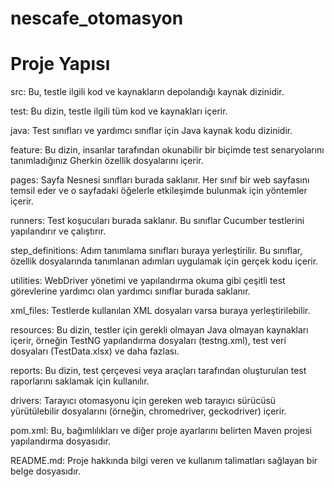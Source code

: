 # nescafe_otomasyon

# Proje Yapısı

src: Bu, testle ilgili kod ve kaynakların depolandığı kaynak dizinidir.

test: Bu dizin, testle ilgili tüm kod ve kaynakları içerir.

java: Test sınıfları ve yardımcı sınıflar için Java kaynak kodu dizinidir.

feature: Bu dizin, insanlar tarafından okunabilir bir biçimde test senaryolarını tanımladığınız Gherkin özellik dosyalarını içerir.

pages: Sayfa Nesnesi sınıfları burada saklanır. Her sınıf bir web sayfasını temsil eder ve o sayfadaki öğelerle etkileşimde bulunmak için yöntemler içerir.

runners: Test koşucuları burada saklanır. Bu sınıflar Cucumber testlerini yapılandırır ve çalıştırır.

step_definitions: Adım tanımlama sınıfları buraya yerleştirilir. Bu sınıflar, özellik dosyalarında tanımlanan adımları uygulamak için gerçek kodu içerir.

utilities: WebDriver yönetimi ve yapılandırma okuma gibi çeşitli test görevlerine yardımcı olan yardımcı sınıflar burada saklanır.

xml_files: Testlerde kullanılan XML dosyaları varsa buraya yerleştirilebilir.

resources: Bu dizin, testler için gerekli olmayan Java olmayan kaynakları içerir, örneğin TestNG yapılandırma dosyaları (testng.xml), test veri dosyaları (TestData.xlsx) ve daha fazlası.

reports: Bu dizin, test çerçevesi veya araçları tarafından oluşturulan test raporlarını saklamak için kullanılır.

drivers: Tarayıcı otomasyonu için gereken web tarayıcı sürücüsü yürütülebilir dosyalarını (örneğin, chromedriver, geckodriver) içerir.

pom.xml: Bu, bağımlılıkları ve diğer proje ayarlarını belirten Maven projesi yapılandırma dosyasıdır.

README.md: Proje hakkında bilgi veren ve kullanım talimatları sağlayan bir belge dosyasıdır.
